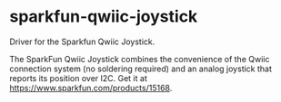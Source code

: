 # sparkfun-qwiic-joystick

Driver for the Sparkfun Qwiic Joystick.

The SparkFun Qwiic Joystick combines the convenience of the Qwiic connection system (no soldering required) and an analog joystick that reports its position over I2C. Get it at https://www.sparkfun.com/products/15168.
